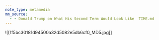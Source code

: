 ```yaml
---
note_type: metamedia
mm_source:
  - - Donald Trump on What His Second Term Would Look Like  TIME.md
---
```


![[1f5bc30181d94500a32d5082e5db6cf0_MD5.jpg]]


